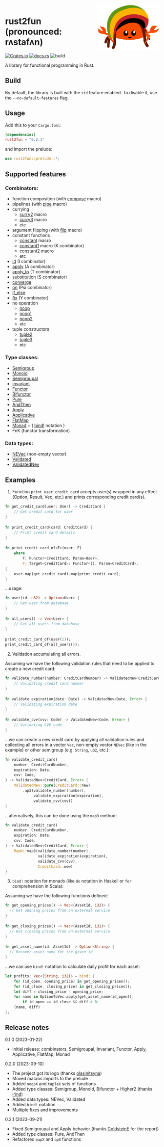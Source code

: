 <img align="right" height="150" src="./rust2fun.svg">

# rust2fun (pronounced: rʌstafʌn)

[![Crates.io](https://img.shields.io/crates/v/rust2fun.svg)](https://crates.io/crates/rust2fun)
[![docs.rs](https://img.shields.io/docsrs/rust2fun)](https://docs.rs/rust2fun/0.2.1/rust2fun/)
![build](https://github.com/chapiteau-team/rust2fun/actions/workflows/rust.yml/badge.svg)

A library for functional programming in Rust.

## Build

By default, the library is built with the `std` feature enabled. To disable it, use the `--no-default-features` flag.

## Usage

Add this to your `Cargo.toml`:

```toml
[dependencies]
rust2fun = "0.2.1"
```

and import the prelude:

```rust
use rust2fun::prelude::*;
```

## Supported features

### Combinators:

- function composition (with [compose](https://docs.rs/rust2fun/0.2.1/rust2fun/macro.compose.html) macro)
- pipelines (with [pipe](https://docs.rs/rust2fun/0.2.1/rust2fun/macro.pipe.html) macro)
- currying
    - [curry2](https://docs.rs/rust2fun/0.2.1/rust2fun/macro.curry2.html) macro
    - [curry3](https://docs.rs/rust2fun/0.2.1/rust2fun/macro.curry3.html) macro
    - etc
- argument flipping (with [flip](https://docs.rs/rust2fun/0.2.1/rust2fun/macro.flip.html) macro)
- constant functions
    - [constant](https://docs.rs/rust2fun/0.2.1/rust2fun/macro.constant.html) macro
    - [constant1](https://docs.rs/rust2fun/0.2.1/rust2fun/macro.constant1.html) macro (K combinator)
    - [constant2](https://docs.rs/rust2fun/0.2.1/rust2fun/macro.constant2.html) macro
    - etc
- [id](https://docs.rs/rust2fun/0.2.1/rust2fun/combinator/fn.id.html) (I combinator)
- [apply](https://docs.rs/rust2fun/0.2.1/rust2fun/combinator/fn.apply.html) (A combinator)
- [apply_to](https://docs.rs/rust2fun/0.2.1/rust2fun/combinator/fn.apply_to.html) (T combinator)
- [substitution](https://docs.rs/rust2fun/0.2.1/rust2fun/combinator/fn.substitution.html) (S combinator)
- [converge](https://docs.rs/rust2fun/0.2.1/rust2fun/combinator/fn.converge.html)
- [on](https://docs.rs/rust2fun/0.2.1/rust2fun/combinator/fn.on.html) (Psi combinator)
- [if_else](https://docs.rs/rust2fun/0.2.1/rust2fun/combinator/fn.if_else.html)
- [fix](https://docs.rs/rust2fun/0.2.1/rust2fun/combinator/fn.fix.html) (Y combinator)
- no operation
    - [noop](https://docs.rs/rust2fun/0.2.1/rust2fun/combinator/fn.noop.html)
    - [noop1](https://docs.rs/rust2fun/0.2.1/rust2fun/combinator/fn.noop1.html)
    - [noop2](https://docs.rs/rust2fun/0.2.1/rust2fun/combinator/fn.noop2.html)
    - etc
- tuple constructors
    - [tuple2](https://docs.rs/rust2fun/0.2.1/rust2fun/combinator/fn.tuple2.html)
    - [tuple3](https://docs.rs/rust2fun/0.2.1/rust2fun/combinator/fn.tuple3.html)
    - etc

### Type classes:

- [Semigroup](https://docs.rs/rust2fun/0.2.1/rust2fun/semigroup/trait.Semigroup.html)
- [Monoid](https://docs.rs/rust2fun/0.2.1/rust2fun/monoid/trait.Monoid.html)
- [Semigroupal](https://docs.rs/rust2fun/0.2.1/rust2fun/semigroupal/trait.Semigroupal.html)
- [Invariant](https://docs.rs/rust2fun/0.2.1/rust2fun/invariant/trait.Invariant.html)
- [Functor](https://docs.rs/rust2fun/0.2.1/rust2fun/functor/trait.Functor.html)
- [Bifunctor](https://docs.rs/rust2fun/0.2.1/rust2fun/bifunctor/trait.Bifunctor.html)
- [Pure](https://docs.rs/rust2fun/0.2.1/rust2fun/pure/trait.Pure.html)
- [AndThen](https://docs.rs/rust2fun/0.2.1/rust2fun/and_then/trait.AndThen.html)
- [Apply](https://docs.rs/rust2fun/0.2.1/rust2fun/apply/trait.Apply.html)
- [Applicative](https://docs.rs/rust2fun/0.2.1/rust2fun/applicative/trait.Applicative.html)
- [FlatMap](https://docs.rs/rust2fun/0.2.1/rust2fun/flatmap/trait.FlatMap.html)
- [Monad](https://docs.rs/rust2fun/0.2.1/rust2fun/monad/trait.Monad.html) + ( [bind!](https://docs.rs/rust2fun/0.2.1/rust2fun/macro.bind.html) notation )
- FnK (functor transformation)

### Data types:

- [NEVec](https://docs.rs/rust2fun/0.2.1/rust2fun/data/ne_vec/struct.NEVec.html) (non-empty vector)
- [Validated](https://docs.rs/rust2fun/0.2.1/rust2fun/data/validated/enum.Validated.html)
- [ValidatedNev](https://docs.rs/rust2fun/0.2.1/rust2fun/data/validated/type.ValidatedNev.html)

## Examples

1. Function `print_user_credit_card` accepts user(s) wrapped in any effect (Option, Result, Vec, etc.) and prints
   corresponding credit card(s).

```rust
fn get_credit_card(user: User) -> CreditCard {
    // Get credit card for user
}

fn print_credit_card(card: CreditCard) {
    // Print credit card details
}

fn print_credit_card_of<F>(user: F)
    where
        F: Functor<CreditCard, Param=User>,
        F::Target<CreditCard>: Functor<(), Param=CreditCard>,
{
    user.map(get_credit_card).map(print_credit_card);
}
```

...usage:

```rust
fn user(id: u32) -> Option<User> {
    // Get user from database
}

fn all_users() -> Vec<User> {
    // Get all users from database
}

print_credit_card_of(user(1));
print_credit_card_of(all_users());
```

2. Validation accumulating all errors.

Assuming we have the following validation rules that need to be applied to create a new credit card:

```rust
fn validate_number(number: CreditCardNumber) -> ValidatedNev<CreditCardNumber, Error> {
    // Validating credit card number
}

fn validate_expiration(date: Date) -> ValidatedNev<Date, Error> {
    // Validating expiration date
}

fn validate_cvv(cvv: Code) -> ValidatedNev<Code, Error> {
    // Validating CVV code
}
```

...we can create a new credit card by applying all validation rules and collecting all errors in a vector `Vec`,
non-empty vector `NEVec` (like in the example) or other semigroup (e.g. `String`, `u32`, etc.):

```rust
fn validate_credit_card(
    number: CreditCardNumber,
    expiration: Date,
    cvv: Code,
) -> ValidatedNev<CreditCard, Error> {
    ValidatedNev::pure(CreditCard::new)
        .ap3(validate_number(number),
             validate_expiration(expiration),
             validate_cvv(cvv))
}
```

...alternatively, this can be done using the `map3` method:

```rust
fn validate_credit_card(
    number: CreditCardNumber,
    expiration: Date,
    cvv: Code,
) -> ValidatedNev<CreditCard, Error> { 
    MapN::map3(validate_number(number),
               validate_expiration(expiration),
               validate_cvv(cvv),
               CreditCard::new)
}
```

3. `bind!` notation for monads (like `do` notation in Haskell or `for` comprehension in Scala):

Assuming we have the following functions defined:

```rust
fn get_opening_prices() -> Vec<(AssetId, i32)> {
  // Get opening prices from an external service
}

fn get_closing_prices() -> Vec<(AssetId, i32)> {
  // Get closing prices from an external service
}

fn get_asset_name(id: AssetId) -> Option<String> {
  // Recover asset name for the given id
}
```

...we can use `bind!` notation to calculate daily profit for each asset:

```rust
let profits: Vec<(String, i32)> = bind! {
    for (id_open, opening_price) in get_opening_prices();
    for (id_close, closing_price) in get_closing_prices();
    let diff = closing_price - opening_price;
    for name in OptionToVec.apply(get_asset_name(id_open)),
        if id_open == id_close && diff > 0;
    (name, diff)
};
```

## Release notes

0.1.0 (2023-01-22)

- Initial release: combinators, Semigroupal, Invariant, Functor, Apply, Applicative, FlatMap, Monad

0.2.0 (2023-09-10)

- The project got its logo (thanks [olasinitsyna](https://www.behance.net/olasinitsyna))
- Moved macros imports to the prelude
- Added `noopX` and `tupleX` sets of functions
- Added type classes: Semigroup, Monoid, Bifunctor + Higher2 (thanks [lrind](https://github.com/lrind))
- Added data types: NEVec, Validated
- Added `bind!` notation
- Multiple fixes and improvements

0.2.1 (2023-09-21)

- Fixed Semigroupal and Apply behavior (thanks [GoldsteinE](https://github.com/GoldsteinE) for the report)
- Added type classes: Pure, AndThen
- Refactored `mapX` and `apX` functions
